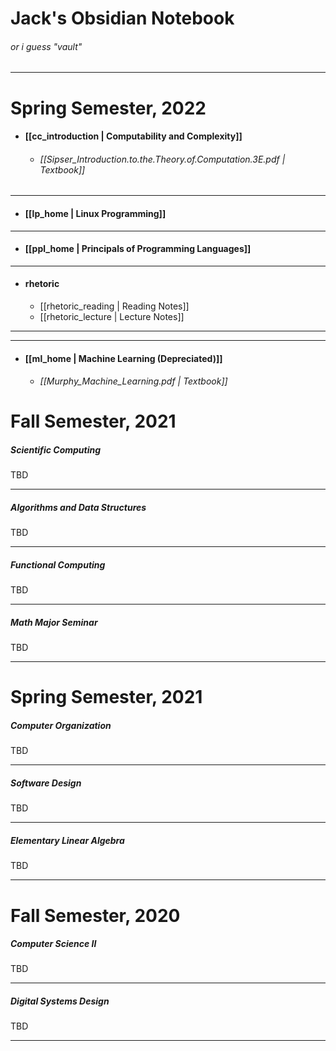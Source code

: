 # Jack's Obsidian Notebook
###### or i guess "*vault*"
---

# Spring Semester, 2022


- #### [[cc_introduction | Computability and Complexity]]
	- ###### [[Sipser_Introduction.to.the.Theory.of.Computation.3E.pdf | Textbook]]

---
- #### [[lp_home | Linux Programming]]

---
- #### [[ppl_home | Principals of Programming Languages]]

---
- #### rhetoric
	-	[[rhetoric_reading | Reading Notes]]
	-	[[rhetoric_lecture | Lecture Notes]]
---

---
- #### [[ml_home | Machine Learning (Depreciated)]]
	- ###### [[Murphy_Machine_Learning.pdf | Textbook]]
# Fall Semester, 2021

##### Scientific Computing
TBD

---
##### Algorithms and Data Structures
TBD

---
##### Functional Computing
TBD

---
##### Math Major Seminar
TBD

---

# Spring Semester, 2021

##### Computer Organization
TBD

---
##### Software Design
TBD

---
##### Elementary Linear Algebra
TBD

---

# Fall Semester, 2020

##### Computer Science II
TBD

---
##### Digital Systems Design
TBD

---